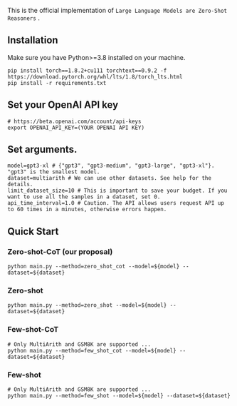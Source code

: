 This is the official implementation of `Large Language Models are Zero-Shot Reasoners` .

## Installation
Make sure you have Python>=3.8 installed on your machine.
```
pip install torch==1.8.2+cu111 torchtext==0.9.2 -f https://download.pytorch.org/whl/lts/1.8/torch_lts.html
pip install -r requirements.txt
```

## Set your OpenAI API key
```
# https://beta.openai.com/account/api-keys
export OPENAI_API_KEY=(YOUR OPENAI API KEY)
```

## Set arguments.
```
model=gpt3-xl # {"gpt3", "gpt3-medium", "gpt3-large", "gpt3-xl"}. "gpt3" is the smallest model.
dataset=multiarith # We can use other datasets. See help for the details.
limit_dataset_size=10 # This is important to save your budget. If you want to use all the samples in a dataset, set 0.
api_time_interval=1.0 # Caution. The API allows users request API up to 60 times in a minutes, otherwise errors happen.
```

## Quick Start

### Zero-shot-CoT (our proposal)
```
python main.py --method=zero_shot_cot --model=${model} --dataset=${dataset}
```

### Zero-shot
```
python main.py --method=zero_shot --model=${model} --dataset=${dataset}
```

### Few-shot-CoT
```
# Only MultiArith and GSM8K are supported ...
python main.py --method=few_shot_cot --model=${model} --dataset=${dataset}
```

### Few-shot
```
# Only MultiArith and GSM8K are supported ...
python main.py --method=few_shot --model=${model} --dataset=${dataset}
```
